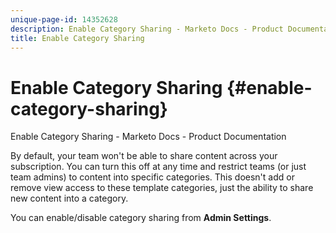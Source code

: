 ```yaml
---
unique-page-id: 14352628
description: Enable Category Sharing - Marketo Docs - Product Documentation
title: Enable Category Sharing
---
```


# Enable Category Sharing {#enable-category-sharing}

Enable Category Sharing - Marketo Docs - Product Documentation

By default, your team won't be able to share content across your subscription. You can turn this off at any time and restrict teams (or just team admins) to content into specific categories. This doesn't add or remove view access to these template categories, just the ability to share new content into a category.

You can enable/disable category sharing from **Admin Settings**.
